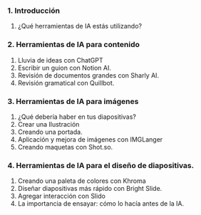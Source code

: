 
### 1. Introducción

1. ¿Qué herramientas de IA estás utilizando?

### 2. Herramientas de IA para contenido 

1. Lluvia de ideas con ChatGPT
2. Escribir un guion con Notion AI.
3. Revisión de documentos grandes con Sharly AI.
4. Revisión gramatical con Quillbot.

### 3. Herramientas de IA para imágenes
1. ¿Qué debería haber en tus diapositivas?
2. Crear una Ilustración 
3. Creando una portada.
4. Aplicación y mejora de imágenes con IMGLanger
5. Creando maquetas con Shot.so. 

### 4. Herramientas de IA para el diseño de diapositivas. 
1. Creando una paleta de colores con Khroma
2. Diseñar diapositivas más rápido con Bright Slide. 
3. Agregar interacción con Slido
4. La importancia de ensayar: cómo lo hacía antes de la IA. 







